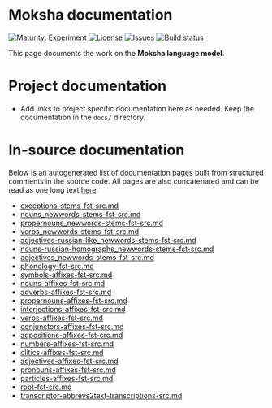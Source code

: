 # Moksha documentation

[![Maturity: Experiment](https://img.shields.io/badge/Maturity-Experiment-black.svg)](https://giellalt.github.io/MaturityClassification.html)
[![License](https://img.shields.io/github/license/giellalt/lang-mdf)](https://raw.githubusercontent.com/giellalt/lang-mdf/main/LICENSE)
[![Issues](https://img.shields.io/github/issues/giellalt/lang-mdf)](https://github.com/giellalt/lang-mdf/issues)
[![Build status](https://github.com/giellalt/lang-mdf/workflows/Speller%20CI+CD/badge.svg)](https://github.com/giellalt/lang-mdf/actions)

This page documents the work on the **Moksha language model**. 

# Project documentation

* Add links to project specific documentation here as needed. Keep the documentation in the `docs/` directory.

# In-source documentation

Below is an autogenerated list of documentation pages built from structured comments in the source code. All pages are also concatenated and can be read as one long text [here](mdf.md).
* [exceptions-stems-fst-src.md](exceptions-stems-fst-src.md)
* [nouns_newwords-stems-fst-src.md](nouns_newwords-stems-fst-src.md)
* [propernouns_newwords-stems-fst-src.md](propernouns_newwords-stems-fst-src.md)
* [verbs_newwords-stems-fst-src.md](verbs_newwords-stems-fst-src.md)
* [adjectives-russian-like_newwords-stems-fst-src.md](adjectives-russian-like_newwords-stems-fst-src.md)
* [nouns-russian-homographs_newwords-stems-fst-src.md](nouns-russian-homographs_newwords-stems-fst-src.md)
* [adjectives_newwords-stems-fst-src.md](adjectives_newwords-stems-fst-src.md)
* [phonology-fst-src.md](phonology-fst-src.md)
* [symbols-affixes-fst-src.md](symbols-affixes-fst-src.md)
* [nouns-affixes-fst-src.md](nouns-affixes-fst-src.md)
* [adverbs-affixes-fst-src.md](adverbs-affixes-fst-src.md)
* [propernouns-affixes-fst-src.md](propernouns-affixes-fst-src.md)
* [interjections-affixes-fst-src.md](interjections-affixes-fst-src.md)
* [verbs-affixes-fst-src.md](verbs-affixes-fst-src.md)
* [conjunctors-affixes-fst-src.md](conjunctors-affixes-fst-src.md)
* [adpositions-affixes-fst-src.md](adpositions-affixes-fst-src.md)
* [numbers-affixes-fst-src.md](numbers-affixes-fst-src.md)
* [clitics-affixes-fst-src.md](clitics-affixes-fst-src.md)
* [adjectives-affixes-fst-src.md](adjectives-affixes-fst-src.md)
* [pronouns-affixes-fst-src.md](pronouns-affixes-fst-src.md)
* [particles-affixes-fst-src.md](particles-affixes-fst-src.md)
* [root-fst-src.md](root-fst-src.md)
* [transcriptor-abbrevs2text-transcriptions-src.md](transcriptor-abbrevs2text-transcriptions-src.md)
